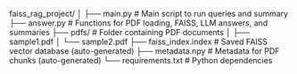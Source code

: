 faiss_rag_project/
│
├── main.py              # Main script to run queries and summary
├── answer.py            # Functions for PDF loading, FAISS, LLM answers, and summaries
├── pdfs/                # Folder containing PDF documents
│   ├── sample1.pdf
│   └── sample2.pdf
├── faiss_index.index    # Saved FAISS vector database (auto-generated)
├── metadata.npy         # Metadata for PDF chunks (auto-generated)
└── requirements.txt     # Python dependencies
